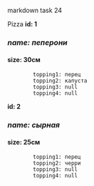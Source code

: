 markdown
task 24

Pizza
**id: 1**
### _name: пеперони_
#### size: 30см
            topping1: перец
            topping2: капуста
            topping3: null
            topping4: null

        
**id: 2** 

### _name: сырная_
#### size: 25см
            topping1: перец
            topping2: черри
            topping3: null
            topping4: null
    